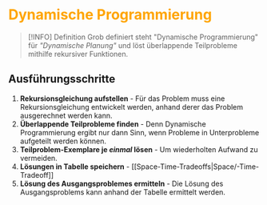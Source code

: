 # <font color = "orange">Dynamische Programmierung</font>
>[!INFO] Definition
>Grob definiert steht "Dynamische Programmierung" für *"Dynamische Planung"* und löst überlappende Teilprobleme mithilfe rekursiver Funktionen.

## Ausführungsschritte
1. **Rekursionsgleichung aufstellen** - Für das Problem muss eine Rekursionsgleichung entwickelt werden, anhand derer das Problem ausgerechnet werden kann.
2. **Überlappende Teilprobleme finden** - Denn Dynamische Programmierung ergibt nur dann Sinn, wenn Probleme in Unterprobleme aufgeteilt werden können.
3. **Teilproblem-Exemplare je *einmal* lösen** - Um wiederholten Aufwand zu vermeiden.
4. **Lösungen in Tabelle speichern** - [[Space-Time-Tradeoffs|Space/-Time-Tradeoff]] 
5. **Lösung des Ausgangsproblemes ermitteln** - Die Lösung des Ausgangsproblems kann anhand der Tabelle ermittelt werden.
